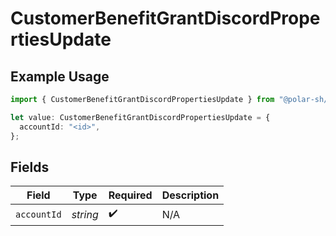# CustomerBenefitGrantDiscordPropertiesUpdate

## Example Usage

```typescript
import { CustomerBenefitGrantDiscordPropertiesUpdate } from "@polar-sh/sdk/models/components";

let value: CustomerBenefitGrantDiscordPropertiesUpdate = {
  accountId: "<id>",
};
```

## Fields

| Field              | Type               | Required           | Description        |
| ------------------ | ------------------ | ------------------ | ------------------ |
| `accountId`        | *string*           | :heavy_check_mark: | N/A                |